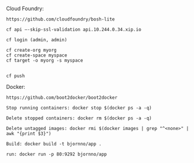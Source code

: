 
Cloud Foundry:

	https://github.com/cloudfoundry/bosh-lite

	cf api —-skip-ssl-validation api.10.244.0.34.xip.io

	cf login (admin, admin)

	cf create-org myorg
	cf create-space myspace
	cf target -o myorg -s myspace


	cf push 




Docker:

	https://github.com/boot2docker/boot2docker
	
	Stop running containers: docker stop $(docker ps -a -q)

	Delete stopped containers: docker rm $(docker ps -a -q)

	Delete untagged images:	docker rmi $(docker images | grep "^<none>" | awk "{print $3}")
	
	Build: docker build -t bjornno/app .
	
	run: docker run -p 80:9292 bjornno/app